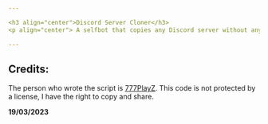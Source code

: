 ```yaml
---

<h3 align="center">Discord Server Cloner</h3>
<p align="center"> A selfbot that copies any Discord server without any permission. </p>

---
```



## Credits:
The person who wrote the script is [777PlayZ](https://github.com/777PlayZ "777PlayZ"). This code is not protected by a license, I have the right to copy and share.

**19/03/2023**
